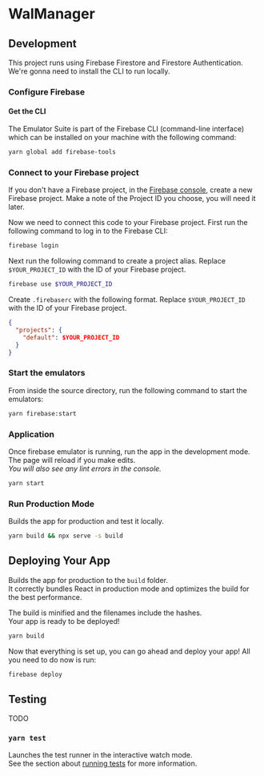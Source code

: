 # WalManager

## Development

This project runs using Firebase Firestore and Firestore Authentication. We're gonna need to install the CLI to run locally.

### Configure Firebase

#### Get the CLI

The Emulator Suite is part of the Firebase CLI (command-line interface) which can be installed on your machine with the following command:

```bash
yarn global add firebase-tools
```

### Connect to your Firebase project

If you don't have a Firebase project, in the [Firebase console](https://console.firebase.google.com/), create a new Firebase project. Make a note of the Project ID you choose, you will need it later.

Now we need to connect this code to your Firebase project. First run the following command to log in to the Firebase CLI:

```bash
firebase login
```

Next run the following command to create a project alias. Replace `$YOUR_PROJECT_ID` with the ID of your Firebase project.

```bash
firebase use $YOUR_PROJECT_ID
```

Create `.firebaserc` with the following format. Replace `$YOUR_PROJECT_ID` with the ID of your Firebase project.

```json
{
  "projects": {
    "default": $YOUR_PROJECT_ID
  }
}
```

### Start the emulators

From inside the source directory, run the following command to start the emulators:

```bash
yarn firebase:start
```

### Application

Once firebase emulator is running, run the app in the development mode.
The page will reload if you make edits.\
_You will also see any lint errors in the console._

```bash
yarn start
```

### Run Production Mode

Builds the app for production and test it locally.

```bash
yarn build && npx serve -s build
```

## Deploying Your App

Builds the app for production to the `build` folder.\
It correctly bundles React in production mode and optimizes the build for the best performance.

The build is minified and the filenames include the hashes.\
Your app is ready to be deployed!

```bash
yarn build
```

Now that everything is set up, you can go ahead and deploy your app! All you need to do now is run:

```bash
firebase deploy
```

## Testing

TODO

### `yarn test`

Launches the test runner in the interactive watch mode.\
See the section about [running tests](https://facebook.github.io/create-react-app/docs/running-tests) for more information.
